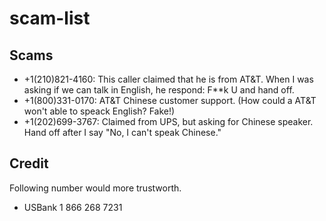 # scam-list

## Scams

* +1(210)821-4160: This caller claimed that he is from AT&T. When I was asking if we can talk in English, he respond: F**k U and hand off.
* +1(800)331-0170: AT&T Chinese customer support. (How could a AT&T won't able to speack English? Fake!)
* +1(202)699-3767: Claimed from UPS, but asking for Chinese speaker. Hand off after I say "No, I can't speak Chinese."

## Credit

Following number would more trustworth.

* USBank 1 866 268 7231
